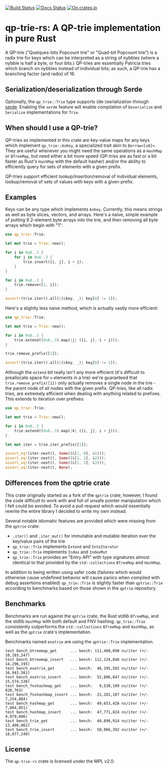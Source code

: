 [![Build Status](https://travis-ci.org/sdleffler/qp-trie-rs.svg?branch=master)](https://travis-ci.org/sdleffler/qp-trie-rs)
[![Docs Status](https://docs.rs/qp-trie/badge.svg)](https://docs.rs/qp-trie)
[![On crates.io](https://img.shields.io/crates/v/qp-trie.svg)](https://crates.io/crates/qp-trie)

# qp-trie-rs: A QP-trie implementation in pure Rust

A QP-trie ("Quelques-bits Popcount trie" or "Quad-bit Popcount trie") is a
radix trie for keys which can be interpreted as a string of nybbles (where a
nybble is half a byte, or four bits.) QP-tries are essentially Patricia tries
which branch on nybbles instead of individual bits; as such, a QP-trie has a
branching factor (and radix) of 16.

## Serialization/deserialization through Serde

Optionally, the `qp_trie::Trie` type supports (de-)serialization through
[serde](https://github.com/serde-rs/serde). Enabling the `serde` feature will
enable compilation of `Deserialize` and `Serialize` implementations for `Trie`.

## When should I use a QP-trie?

QP-tries as implemented in this crate are key-value maps for any keys which
implement `qp_trie::AsKey`, a specialized trait akin to `Borrow<[u8]>`. They
are useful whenever you might need the same operations as a `HashMap` or
`BTreeMap`, but need either a bit more speed (QP-tries are as fast or a bit
faster as Rust's `HashMap` with the default hasher) and/or the ability to
efficiently query for sets of elements with a given prefix.

QP-tries support efficient lookup/insertion/removal of individual elements,
lookup/removal of sets of values with keys with a given prefix.

## Examples

Keys can be any type which implements `AsKey`. Currently, this means strings as
well as byte slices, vectors, and arrays. Here's a naive, simple example of
putting 9 2-element byte arrays into the trie, and then removing all byte
arrays which begin with "1":

```rust
use qp_trie::Trie;

let mut trie = Trie::new();

for i in 0u8..3 {
    for j in 0u8..3 {
        trie.insert([i, j], i + j);
    }
}

for i in 0u8..3 {
    trie.remove([1, i]);
}

assert!(trie.iter().all(|(&key, _)| key[0] != 1));
```

Here's a slightly less naive method, which is actually vastly more efficient:

```rust
use qp_trie::Trie;

let mut trie = Trie::new();

for i in 0u8..3 {
    trie.extend((0u8..3).map(|j| ([i, j], i + j)));
}

trie.remove_prefix([1]);

assert!(trie.iter().all(|(&key, _)| key[0] != 1));
```

Although the `extend` bit really isn't any more efficient (it's difficult to
preallocate space for `n` elements in a trie) we're guaranteed that
`trie.remove_prefix([1])` only actually removes a single node in the trie - the
parent node of all nodes with the given prefix. QP-tries, like all radix tries,
are extremely efficient when dealing with anything related to prefixes. This
extends to iteration over prefixes:

```rust
use qp_trie::Trie;

let mut trie = Trie::new();

for i in 0u8..3 {
    trie.extend((0u8..3).map(|k| ([i, j], i + j)));
}

let mut iter = trie.iter_prefix([1]);

assert_eq!(iter.next(), Some((&[1, 0], &1)));
assert_eq!(iter.next(), Some((&[1, 1], &2)));
assert_eq!(iter.next(), Some((&[1, 2], &3)));
assert_eq!(iter.next(), None);
```

## Differences from the qptrie crate

This crate originally started as a fork of the `qptrie` crate; however, I found
the code difficult to work with and full of unsafe pointer manipulation which I
felt could be avoided. To avoid a pull request which would essentially rewrite
the entire library I decided to write my own instead.

Several notable idiomatic features are provided which were missing from the `qptrie` crate:
- `.iter()` and `.iter_mut()` for immutable and mutable iteration over the key/value pairs of the trie
- `qp_trie::Trie` implements `Extend` and `IntoIterator`
- `qp_trie::Trie` implements `Index` and `IndexMut`
- `qp_trie::Trie` provides an "Entry API" with type signatures almost identical
  to that provided by the `std::collections` `BTreeMap` and `HashMap`.

In addition to being written using safer code (failures which would otherwise
cause undefined behavior will cause panics when compiled with debug assertions
enabled) `qp_trie::Trie` is slightly faster than `qptrie::Trie` according to
benchmarks based on those shown in the `qptrie` repository.

## Benchmarks

Benchmarks are run against the `qptrie` crate, the Rust stdlib `BTreeMap`, and
the stdlib `HashMap` with both default and FNV hashing. `qp_trie::Trie`
consistently outperforms the `std::collections` `BTreeMap` and `HashMap`, as
well as the `qptrie` crate's implementation.

Benchmarks named `exotrie` are using the `qptrie::Trie` implementation.

```
test bench_btreemap_get      ... bench: 111,468,098 ns/iter (+/- 10,103,247)
test bench_btreemap_insert   ... bench: 112,124,846 ns/iter (+/- 14,296,195)
test bench_exotrie_get       ... bench:  46,195,582 ns/iter (+/- 16,943,561)
test bench_exotrie_insert    ... bench:  52,886,847 ns/iter (+/- 15,574,538)
test bench_fnvhashmap_get    ... bench:   9,530,109 ns/iter (+/- 820,763)
test bench_fnvhashmap_insert ... bench:  21,281,107 ns/iter (+/- 7,254,084)
test bench_hashmap_get       ... bench:  49,653,426 ns/iter (+/- 7,004,051)
test bench_hashmap_insert    ... bench:  47,771,824 ns/iter (+/- 4,979,606)
test bench_trie_get          ... bench:  40,898,914 ns/iter (+/- 13,400,062)
test bench_trie_insert       ... bench:  50,966,392 ns/iter (+/- 18,077,240)
```

## License

The `qp-trie-rs` crate is licensed under the MPL v2.0.
